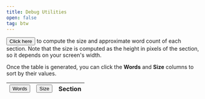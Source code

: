 ```yaml
---
title: Debug Utilities
open: false
tag: btw
---
```


<p><button id='sizes-btn' class='font-bold underline text-z-heading'>Click
here</button> to compute the size and approximate word count of each section.
Note that the size is computed as the height in pixels of the section, so it
depends on your screen's width.</p>

Once the table is generated, you can click the **Words** and **Size** columns to
sort by their values.

<table class='*:*:*:text-right last:*:*:*:text-left hidden'>
  <thead>
    <tr>
      <th id='sizes-words'><button>Words</button></th>
      <th id='sizes-size'><button>Size</button></th>
      <th>Section</th>
    </tr>
  </thead>
  <tbody id='sizes' class='*:*:font-mono last:*:*:font-sans last:*:*:font-semibold last:*:*:text-z-heading'>
  </tbody>
</table>

<script>
  const article = document.querySelector('article')
  const sections = [...article.children].filter(x => x.tagName == 'DETAILS')
  const btn = document.getElementById('sizes-btn')
  const ret = document.getElementById('sizes')
  btn.addEventListener('click', () => {
    ret.parentElement.classList.remove('hidden')
    while (ret.firstChild) {
      ret.firstChild.remove()
    }
    const len = (x) => x.match(/\S+/g)?.length || 0
    sections.forEach(x => {
      const isOpen = x.open
      x.open = true
      const section = x.querySelector('summary').textContent
      const size = x.clientHeight + 'px'
      const tr = document.createElement('tr')
      const td3 = document.createElement('td')
      td3.textContent = len(x.innerText)
      const td1 = document.createElement('td')
      td1.textContent = section
      const td2 = document.createElement('td')
      td2.textContent = size
      tr.appendChild(td3)
      tr.appendChild(td2)
      tr.appendChild(td1)
      ret.appendChild(tr)
      x.open = isOpen
    })
  })
  document.getElementById('sizes-words').addEventListener('click', () => {
    const trs = [...ret.children]
    trs.forEach(x => x.remove())
    trs.sort((a, b) => +b.children[0].textContent - +a.children[0].textContent)
    trs.forEach(x => ret.appendChild(x))
  })
  document.getElementById('sizes-size').addEventListener('click', () => {
    const trs = [...ret.children]
    trs.forEach(x => x.remove())
    trs.sort((a, b) => +b.children[1].textContent.slice(0, -2) - +a.children[1].textContent.slice(0, -2))
    trs.forEach(x => ret.appendChild(x))
  })
</script>
